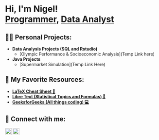 <h1>Hi, I'm Nigel! <br/><a href="https://github.com/nigelbarr">Programmer</a>, <a href="https://www.linkedin.com/in/nigelbarreras/">Data Analyst</a>

<h2>👨‍💻 Personal Projects:</h2>

- <b>Data Analysis Projects (SQL and Rstudio)</b>
  - [Olympic Performance & Socioeconomic Analysis](Temp Link here)
- <b>Java Projects</b>
  - [Supermarket Simulation](Temp Link Here)

<h2>📑 My Favorite Resources:</h2>

- <b>[LaTeX Cheat Sheet 📃](https://kapeli.com/cheat_sheets/LaTeX_Math_Symbols.docset/Contents/Resources/Documents/index)
- <b>[Libre Text (Statistical Topics and Formulas) 📖](https://stats.libretexts.org/)
- <b>[GeeksforGeeks (All things coding) 💻](https://www.geeksforgeeks.org/)
 

<h2> 🤳 Connect with me:</h2>

[<img align="left" alt="NigelBarreras | LinkedIn" width="22px" src="https://cdn.jsdelivr.net/npm/simple-icons@v3/icons/linkedin.svg" />][linkedin]
[<img align="left" alt="NigelBarreras | Handshake" width="22px" src="https://www.csusm.edu/careers/handshakelogos/round.png" />][Handshake]


[Handshake]: https://utdallas.joinhandshake.com/profiles/qapkm3
[linkedin]: https://linkedin.com/in/nigelbarreras


